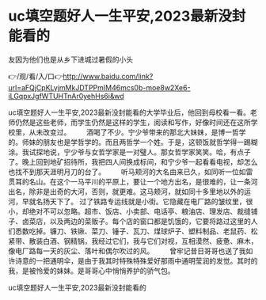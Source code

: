 # uc填空题好人一生平安,2023最新没封能看的
友因为他们也是从乡下进城过暑假的小头

👉/观/看/入/口👉http://www.baidu.com/link?url=aFQjCpKLyjmMkJDTPPmIM46mcs0b-moe8w2Xe6-iLGqpxJgfWTUHTnAr0yehHs6i&wd

uc填空题好人一生平安,2023最新没封能看的大学毕业后，他回到母校看一看。老师仍然是这些老师，而学生仍然是这样的学生，阅读和写作，好像时间还在这所学校里，从未改变过。
　　酒喝了不少。宁少爷带来的那北大妹妹，是博一哲学的。师妹的朋友也是学哲学的。而且两哲学一个姓。于是，这顿饭就哲学得一踢糊涂。我试探地说，宁少爷与女哲学家是一对璧人。那女哲学家笑笑。哈，有点子了。晚上回到地矿招待所，我把四人间换成标间，和宁少爷一起看看电视，却怎么也找不到那天涯明月刀的台了。
　　听马颊河的大名由来已久，如同听一位如雷贯耳的名山。在这个一马平川的平原上，要让一个地方出名，是很难的，让一条河出名，除非是出奇的大河，否则，就更难。这马颊河，就如同十多里地以外的运河，早就名扬天下了。
过了铁路专运线就是小街。它隐藏在电厂路的皱纹里，很小，却绝对不可以忽略。超市、饭店、小卖部、电话亭、粮油店、理发店、裁缝铺子、卤菜店，以及两边的菜贩子。每个店的窗口都是饥饿的，它要将路过这里的人们悉数吃掉。镰刀、铁锹、菜刀、锤子、瓦刀、煤球炉子、塑料制品、老鼠药、松紧带、散装白酒、钢精锅，我经过它们，我与它们对视，互相漠然、疲惫、麻木，像电厂路每一天的灰尘、落叶和偶尔吹过的风。
　　曾牢记昔日哥哥也送了我如许诗意的一把通明伞，是由于我其时特殊特殊爱好那雨中通明莹润的发觉。其时的我，是被怜爱的妹妹。是哥哥心中悄悄养护的骄气包。

uc填空题好人一生平安,2023最新没封能看的
